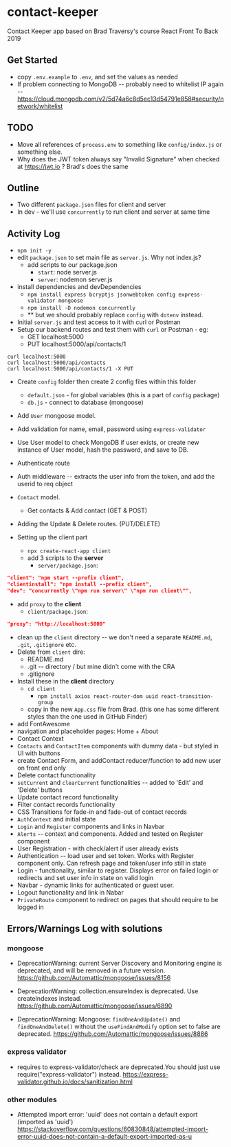 # contact-keeper

Contact Keeper app based on Brad Traversy's course React Front To Back 2019

## Get Started

- copy `.env.example` to `.env`, and set the values as needed
- If problem connecting to MongoDB -- probably need to whitelist IP again -- https://cloud.mongodb.com/v2/5d74a6c8d5ec13d54791e858#security/network/whitelist

## TODO

- Move all references of `process.env` to something like `config/index.js` or something else.
- Why does the JWT token always say "Invalid Signature" when checked at https://jwt.io ? Brad's does the same

## Outline

- Two different `package.json` files for client and server
- In dev - we'll use `concurrently` to run client and server at same time

## Activity Log

- `npm init -y`
- edit `package.json` to set main file as `server.js`. Why not index.js?
  - add scripts to our package.json
    - `start`: node server.js
    - `server`: nodemon server.js
- install dependencies and devDependencies
  - `npm install express bcryptjs jsonwebtoken config express-validator mongoose`
  - `npm install -D nodemon concurrently`
  - \*\* but we should probably replace `config` with `dotenv` instead.
- Initial `server.js` and test access to it with curl or Postman
- Setup our backend routes and test them with `curl` or Postman - eg:
  - GET localhost:5000
  - PUT localhost:5000/api/contacts/1

```
curl localhost:5000
curl localhost:5000/api/contacts
curl localhost:5000/api/contacts/1 -X PUT
```

- Create `config` folder then create 2 config files within this folder
  - `default.json` - for global variables (this is a part of `config` package)
  - `db.js` - connect to database (mongoose)
- Add `User` mongoose model.
- Add validation for name, email, password using `express-validator`
- Use User model to check MongoDB if user exists, or create new instance of User model, hash the password, and save to DB.
- Authenticate route
- Auth middleware -- extracts the user info from the token, and add the userid to req object
- `Contact` model.
  - Get contacts & Add contact (GET & POST)
- Adding the Update & Delete routes. (PUT/DELETE)

- Setting up the client part
  - `npx create-react-app client`
  - add 3 scripts to the **server**
    - `server/package.json`:

```json
"client": "npm start --prefix client",
"clientinstall": "npm install --prefix client",
"dev": "concurrently \"npm run server\" \"npm run client\"",
```

- add `proxy` to the **client**
  - `client/package.json`:

```json
"proxy": "http://localhost:5000"
```

- clean up the `client` directory -- we don't need a separate `README.md`, `.git`, `.gitignore` etc.
- Delete from `client` dire:
  - README.md
  - .git -- directory / but mine didn't come with the CRA
  - .gitignore
- Install these in the **client** directory
  - `cd client`
    - `npm install axios react-router-dom uuid react-transition-group`
  - copy in the new `App.css` file from Brad. (this one has some different styles than the one used in GitHub Finder)
- add FontAwesome 
- navigation and placeholder pages: Home + About
- Contact Context
- `Contacts` and `ContactItem` components with dummy data - but styled in UI with buttons
- create Contact Form, and addContact reducer/function to add new user on front end only
- Delete contact functionality
- `setCurrent` and `clearCurrent` functionalities -- added to 'Edit' and 'Delete' buttons
- Update contact record functionality
- Filter contact records functionality
- CSS Transitions for fade-in and fade-out of contact records
- `AuthContext` and initial state
- `Login` and `Register` components and links in Navbar
- `Alerts` -- context and components.  Added and tested on Register component
- User Registration - with check/alert if user already exists
- Authentication -- load user and set token.  Works with Register component only.  Can refresh page and token/user info still in state
- Login - functionality, similar to register.  Displays error on failed login or redirects and set user info in state on valid login
- Navbar - dynamic links for authenticated or guest user.
- Logout functionality and link in Nabar
- `PrivateRoute` component to redirect on pages that should require to be logged in

## Errors/Warnings Log with solutions
### mongoose
- DeprecationWarning: current Server Discovery and Monitoring engine is deprecated, and will be removed in a future version.
https://github.com/Automattic/mongoose/issues/8156

- DeprecationWarning: collection.ensureIndex is deprecated. Use createIndexes instead.
https://github.com/Automattic/mongoose/issues/6890

- DeprecationWarning: Mongoose: `findOneAndUpdate()` and `findOneAndDelete()` without the `useFindAndModify` option set to false are deprecated.
https://github.com/Automattic/mongoose/issues/8886


### express validator
- requires to express-validator/check are deprecated.You should just use require("express-validator")  instead.
https://express-validator.github.io/docs/sanitization.html

### other modules
- Attempted import error: 'uuid' does not contain a default export (imported as 'uuid') 
https://stackoverflow.com/questions/60830848/attempted-import-error-uuid-does-not-contain-a-default-export-imported-as-u

